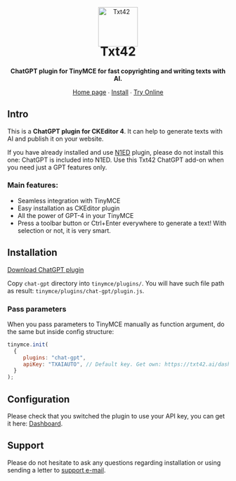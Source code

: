 <p align="center">
    <a href="https://txt42.ai/"><img src="https://txt42.ai/img/favicons/logo-90.png" alt="Txt42" width="90" /></a>
</p>

<h1 align="center" style="margin-top:-20px">Txt42</h1>

<p align="center">
    <strong>ChatGPT plugin for TinyMCE for fast copyrighting and writing texts with AI. </strong>
</p>

<p align="center">
    <a href="https://txt42.ai/">Home page</a> ∙ <a href="https://txt42.ai/doc/install-chat-gpt-tinymce-plugin/">Install</a> ∙ <a href="https://codepen.io/txt42/pen/oNQLYgN">Try Online</a>
</p>

## Intro

This is a **ChatGPT plugin for CKEditor 4**. It can help to generate texts with AI and publish it on your website.

If you have already installed and use [N1ED](https://n1ed.com) plugin, please do not install this one: ChatGPT is included into N1ED. Use this Txt42 ChatGPT add-on when you need just a GPT features only.

### Main features:

- Seamless integration with TinyMCE
- Easy installation as CKEditor plugin
- All the power of GPT-4 in your TinyMCE
- Press a toolbar button or Ctrl+Enter everywhere to generate a text! With selection or not, it is very smart.

## Installation

[Download ChatGPT plugin](https://txt42.ai/download/chat-gpt-tinymce.zip)

Copy `chat-gpt` directory into `tinymce/plugins/`.
You will have such file path as result: `tinymce/plugins/chat-gpt/plugin.js`.

### Pass parameters

When you pass parameters to TinyMCE manually as function argument, do the same but inside config structure:
```js
tinymce.init(
  {
     plugins: "chat-gpt",
     apiKey: "TXAIAUTO", // Default key. Get own: https://txt42.ai/dashboard
  }
);
```
## Configuration

Please check that you switched the plugin to use your API key, you can get it here: [Dashboard](https://txt42.ai/dashboard).

## Support

Please do not hesitate to ask any questions regarding installation or using sending a letter to [support e-mail](mailto:support@helpdesk.edsdk.com).